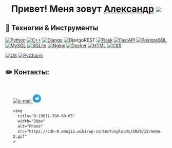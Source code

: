 <h1 align="center">Привет! Меня зовут <a href="https://github.com/sreutov2008/" target="_blank">Александр</a> 
<img src="https://github.com/blackcater/blackcater/raw/main/images/Hi.gif" height="28"/>
<!--<p><img src="https://readme-typing-svg.herokuapp.com?font=Montserrat&size=21&pause=1000&center=true&vCenter=true&width=600&lines=Я+изучаю+Python+и+C%2B%2B+в+Яндекс+Практикуме;Приятно+тебя+видеть+тут%2C+заглядывай+еще!" alt="I am a student of the Yandex School of Python and C++. Nice to see you here, thank you!" /></p></h1>-->

## 🔧 Техногии & Инструменты

[![Python](https://img.shields.io/badge/Code-Python-informational?style=flat&logo=python&logoColor=white&color=6aa6f8)](https://www.python.org/)
[![С++](https://img.shields.io/badge/Code-C++-informational?style=flat&logo=Cplusplus&logoColor=white&color=6aa6f8)](https://isocpp.org/)
[![Django](https://img.shields.io/badge/Framework-Django-informational?style=flat&logo=Django&logoColor=white&color=6aa6f8)](https://www.djangoproject.com/)
![DjangoREST](https://img.shields.io/badge/REST-Django-ff1709?style=flat&logo=django&logoColor=white&color=6aa6f8&labelColor=gray)
[![Flask](https://img.shields.io/badge/Framework-Flask-informational?style=flat&logo=Flask&logoColor=white&color=6aa6f8)](https://palletsprojects.com/p/flask/)
[![FastAPI](https://img.shields.io/badge/Framework-FastAPI-informational?style=flat&logo=FastAPI&logoColor=white&color=6aa6f8)](https://fastapi.tiangolo.com/)
[![PostgreSQL](https://img.shields.io/badge/Skill-PostgreSQL-informational?style=flat&logo=postgresql&logoColor=white&color=6aa6f8)](https://www.postgresql.org/)
[![MySQL](https://img.shields.io/badge/Skill-MySQL-informational?style=flat&logo=MySQL&logoColor=white&color=6aa6f8)](https://www.mysql.com/)
[![SQLite](https://img.shields.io/badge/Skill-SQLite-informational?style=flat&logo=SQLite&logoColor=white&color=6aa6f8)](https://www.sqlite.org/index.html)
[![Nginx](https://img.shields.io/badge/Skill-Nginx-informational?style=flat&logo=Nginx&logoColor=white&color=6aa6f8)](https://www.nginx.com/)
[![Docker](https://img.shields.io/badge/Skill-Docker-informational?style=flat&logo=Docker&logoColor=white&color=6aa6f8)](https://www.docker.com/)
[![HTML](https://img.shields.io/badge/Skill-HTML-informational?style=flat&logo=Html5&logoColor=white&color=6aa6f8)](https://html.spec.whatwg.org/multipage/)
[![CSS](https://img.shields.io/badge/Skill-CSS-informational?style=flat&logo=Css3&logoColor=white&color=6aa6f8)](https://www.w3.org/Style/CSS/)

[![OS](https://img.shields.io/badge/OS-Linux-informational?style=flat&logo=linux&logoColor=white&color=6aa6f8)]()
[![PyCharm](https://img.shields.io/badge/Editor-PyCharm-informational?style=flat&logo=pycharm&logoColor=white&color=6aa6f8)](https://www.jetbrains.com/pycharm/)

## ✏️ Контакты:

<br />
  <ul>
    <a href="mailto:mikushnerev@yandex.ru">
      <img  
        alt="e-mail"
        width="28px"
        src="https://avatars.mds.yandex.net/get-yapic/65952/enc-15316b863572ed0621d22e21b5015b6240d1ce8bc24252de87363a92be86f01b/islands-retina-50" 
      />
    </a>
    <a href="https://t.me/mikushnerev">
      <img
        alt="telegram"
        width="26px"
        src="https://raw.githubusercontent.com/github/explore/80688e429a7d4ef2fca1e82350fe8e3517d3494d/topics/telegram/telegram.png"
      />
    </a>
    
    <img
      title="8-(981)-788-68-65"
      width="28px"
      alt="Phone"
      src="https://cdn-0.emojis.wiki/wp-content/uploads/2020/12/memo-2.gif"
    >
  </ul>
